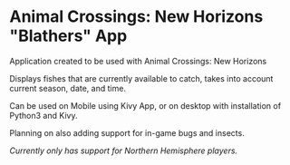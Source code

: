 # Animal Crossings: New Horizons "Blathers" App

Application created to be used with Animal Crossings: New Horizons

Displays fishes that are currently available to catch, takes into account current season, date, and time.


Can be used on Mobile using Kivy App, or on desktop with installation of Python3 and Kivy.

Planning on also adding support for in-game bugs and insects.

*Currently only has support for Northern Hemisphere players.*
